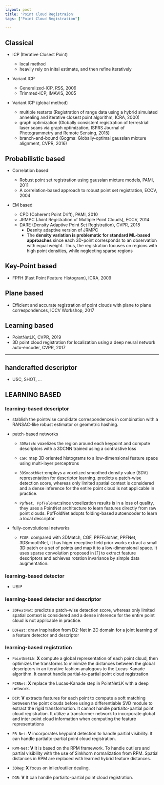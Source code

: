 ```yaml
---
layout: post
title: 'Point Cloud Registraion'
tags: ["Point Cloud Registration"]

---
```


## Classical
- ICP (Iterative Closest Point)
  - local method
  - heavily rely on inital estimate, and then refine iteratively
  
- Variant ICP
  - Generalized-ICP, RSS, 2009
  - Trimmed-ICP, IMAVIS, 2005
  
- Variant ICP (global method)
  - multiple restarts (Registration of range data using a hybrid simulated annealing and iterative closest point algorithm, ICRA, 2000)
  - graph optimization (Globally consistent registration of terrestrial laser scans via graph optimization, ISPRS Journal of Photogrammetry and Remote
Sensing, 2015)
  - branch-and-bound (Gogma: Globally-optimal gaussian mixture alignment, CVPR, 2016)
  
## Probabilistic based
- Correlation based
  - Robust point set registration using gaussian mixture models, PAMI, 2011
  - A correlation-based approach to robust point set registration, ECCV, 2004 
  
- EM based
  - CPD (Coherent Point Drift), PAMI, 2010
  - JRMPC (Joint Registration of Multiple Point Clouds), ECCV, 2014
  - DARE (Density Adaptive Point Set Registration), CVPR, 2018
    - Desnity adaptive version of JRMPC
    - The **density variation is problematic for standard ML-based approaches** since each 3D-point corresponds to an observation with equal weight. Thus, the registration focuses on regions with high point densities, while neglecting sparse regions

## Key-Point based
- FPFH (Fast Point Feature Histogram), ICRA, 2009

## Plane based
- Efficient and accurate registration of point clouds with plane to plane correspondences, ICCV Workshop, 2017

## Learning based
- PointNetLK, CVPR, 2019
- 3D point cloud registration for localization using a deep neural network auto-encoder, CVPR, 2017

----

## handcrafted descriptor
  - USC, SHOT, ...
  
## LEARNING BASED  
### learning-based descriptor
  - stablish the pointwise candidate correspondences in combination with a RANSAC-like robust estimator or geometric hashing.
  - patch-based networks
    - `3DMatch`: voxelizes the region around each keypoint and compute descriptors with a 3DCNN trained using a contrastive loss

    - `CGF`: map 3D oriented histograms to a low-dimensional feature space using multi-layer perceptrons

    - `3DSmoothNet`:employs a voxelized smoothed density value (SDV) representation for descriptor learning. predicts a patch-wise detection score, whereas only limited spatial context is considered and a dense inference for the entire point cloud is not applicable in practice. 

    - `PpfNet, PpfFoldNet`:since voxelization results is in a loss of quality, they uses a PointNet architecture to learn features directly from raw point clouds. PpfFoldNet adopts folding-based autoencoder to learn a local descriptor

  - fully-convolutional networks
    - `FCGF`: compared with 3DMatch, CGF, PPFFoldNet, PPFNet, 3DSmoothNet, it has higer receptive field prior works extract a small 3D patch or a set of points and map it to a low-dimensional space. It uses sparse convolution proposed in [1] to extract feature descriptors and achieves rotation invariance by simple data augmentation.

### learning-based detector
  - USIP
  
### learning-based detector and descriptor
  - `3DFeatNet`: predicts a patch-wise detection score, whereas only limited spatial context is considered and a dense inference for the entire point cloud is not applicable in practice.

  - `D3Feat`: draw inspiration from D2-Net in 2D domain for a joint learning of a feature detector and descriptor
  
### learning-based registration
 - `PointNetLk`: **X** compute a global representation of
each point cloud, then optimizes the transforms to minimize
the distances between the global descriptors in an iterative
fashion analogous to the Lucas-Kanade algorithm. It cannot handle 
partial-to-partial point cloud registration

 - `PCRNet`: **X** replace the Lucas-Kanade step in PointNetLK with a deep network.
 
 - `DCP`: **V** extracts features for each point to compute a soft matching 
 between the point clouds before using a differentiable SVD module to 
 extract the rigid transformation. It cannot handle partialto-partial 
 point cloud registration. It utilize a transformer network to 
 incorporate global and inter point cloud information when 
 computing the feature representations
 
 - `PR-Net`: **V** incorporates keypoint detection to handle partial visibility.
 It can handle partialto-partial point cloud registration.
 
 - `RPM-Net`: **V** It is based on the RPM framework. To handle outliers and 
 partial visibility with the use of Sinkhorn normalization from RPM. 
 Spatial distances in RPM are replaced with learned hybrid feature distances.
 
 - `3DReg`: **X** focus on inlier/outlier dealing.
 
 - `DGR`: **V** It can handle partialto-partial point cloud registration.
  

